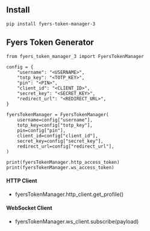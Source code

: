 ## Install

```
pip install fyers-token-manager-3
```

## Fyers Token Generator

```
from fyers_token_manager_3 import FyersTokenManager

config = {
    "username": "<USERNAME>",
    "totp_key": "<TOTP_KEY>",
    "pin": "<PIN>",
    "client_id": "<CLIENT_ID>",
    "secret_key": "<SECRET_KEY>",
    "redirect_url": "<REDIRECT_URL>",
}

fyersTokenManager = FyersTokenManager(
    username=config["username"],
    totp_key=config["totp_key"],
    pin=config["pin"],
    client_id=config["client_id"],
    secret_key=config["secret_key"],
    redirect_url=config["redirect_url"],
)

print(fyersTokenManager.http_access_token)
print(fyersTokenManager.ws_access_token)
```

#### HTTP Client

- fyersTokenManager.http_client.get_profile()

#### WebSocket Client

- fyersTokenManager.ws_client.subscribe(payload)
